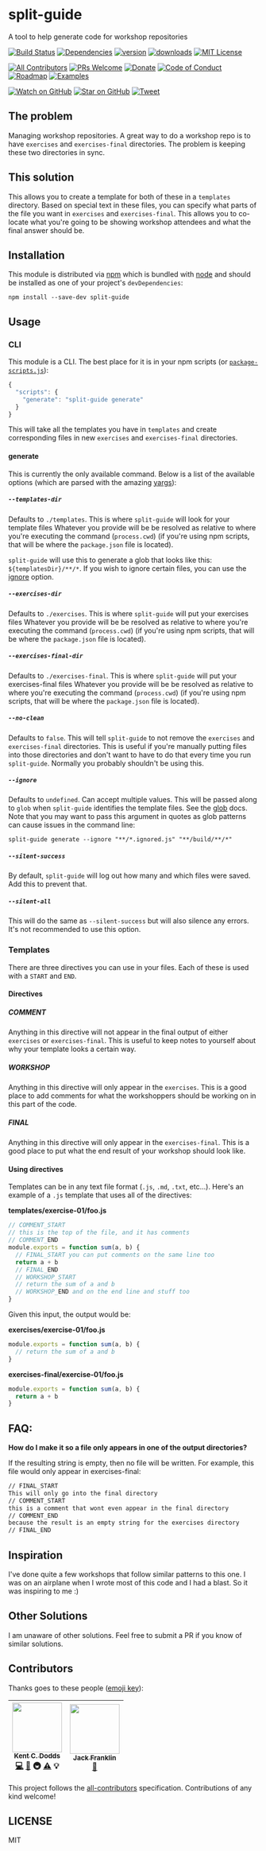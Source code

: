 # split-guide

A tool to help generate code for workshop repositories

[![Build Status][build-badge]][build]
[![Dependencies][dependencyci-badge]][dependencyci]
[![version][version-badge]][package]
[![downloads][downloads-badge]][npm-stat]
[![MIT License][license-badge]][LICENSE]

[![All Contributors](https://img.shields.io/badge/all_contributors-2-orange.svg?style=flat-square)](#contributors)
[![PRs Welcome][prs-badge]][prs]
[![Donate][donate-badge]][donate]
[![Code of Conduct][coc-badge]][coc]
[![Roadmap][roadmap-badge]][roadmap]
[![Examples][examples-badge]][examples]

[![Watch on GitHub][github-watch-badge]][github-watch]
[![Star on GitHub][github-star-badge]][github-star]
[![Tweet][twitter-badge]][twitter]

## The problem

Managing workshop repositories. A great way to do a workshop repo is to have `exercises` and
`exercises-final` directories. The problem is keeping these two directories in sync.

## This solution

This allows you to create a template for both of these in a `templates` directory. Based on special
text in these files, you can specify what parts of the file you want in `exercises` and
`exercises-final`. This allows you to co-locate what you're going to be showing workshop attendees
and what the final answer should be.

## Installation

This module is distributed via [npm][npm] which is bundled with [node][node] and should
be installed as one of your project's `devDependencies`:

```
npm install --save-dev split-guide
```

## Usage

### CLI

This module is a CLI. The best place for it is in your npm scripts
(or [`package-scripts.js`](https://www.npmjs.com/package/p-s)):

```javascript
{
  "scripts": {
    "generate": "split-guide generate"
  }
}
```

This will take all the templates you have in `templates` and create corresponding files in new
`exercises` and `exercises-final` directories.

#### generate

This is currently the only available command. Below is a list of the available options (which are parsed with
the amazing [yargs](https://github.com/yargs/yargs)):

##### `--templates-dir`

Defaults to `./templates`. This is where `split-guide` will look for your template files
Whatever you provide will be be resolved as relative to where you're executing the command (`process.cwd`) (if you're
using npm scripts, that will be where the `package.json` file is located).

`split-guide` will use this to generate a glob that looks like this: `${templatesDir}/**/*`. If you wish to ignore
certain files, you can use the [ignore](#--ignore) option.

##### `--exercises-dir`

Defaults to `./exercises`. This is where `split-guide` will put your exercises files
Whatever you provide will be be resolved as relative to where you're executing the command (`process.cwd`) (if you're
using npm scripts, that will be where the `package.json` file is located).

##### `--exercises-final-dir`

Defaults to `./exercises-final`. This is where `split-guide` will put your exercises-final files
Whatever you provide will be be resolved as relative to where you're executing the command (`process.cwd`) (if you're
using npm scripts, that will be where the `package.json` file is located).

##### `--no-clean`

Defaults to `false`. This will tell `split-guide` to not remove the `exercises` and `exercises-final` directories. This
is useful if you're manually putting files into those directories and don't want to have to do that every time you run
`split-guide`. Normally you probably shouldn't be using this.

##### `--ignore`

Defaults to `undefined`. Can accept multiple values. This will be passed along to `glob` when `split-guide` identifies
the template files. See the [glob](https://github.com/isaacs/node-glob) docs. Note that you may want to pass this
argument in quotes as glob patterns can cause issues in the command line:

```
split-guide generate --ignore "**/*.ignored.js" "**/build/**/*"
```

##### `--silent-success`

By default, `split-guide` will log out how many and which files were saved. Add this to prevent that.

##### `--silent-all`

This will do the same as `--silent-success` but will also silence any errors. It's not recommended to use this option.

### Templates

There are three directives you can use in your files. Each of these is used with a `START` and `END`.

#### Directives

##### COMMENT

Anything in this directive will not appear in the final output of either `exercises` or
`exercises-final`. This is useful to keep notes to yourself about why your template looks a certain
way.

##### WORKSHOP

Anything in this directive will only appear in the `exercises`. This is a good place to add
comments for what the workshoppers should be working on in this part of the code.

##### FINAL

Anything in this directive will only appear in the `exercises-final`. This is a good place to put what the
end result of your workshop should look like.

#### Using directives

Templates can be in any text file format (`.js`, `.md`, `.txt`, etc...). Here's an example of a `.js`
template that uses all of the directives:

**templates/exercise-01/foo.js**

```javascript
// COMMENT_START
// this is the top of the file, and it has comments
// COMMENT_END
module.exports = function sum(a, b) {
  // FINAL_START you can put comments on the same line too
  return a + b
  // FINAL_END
  // WORKSHOP_START
  // return the sum of a and b
  // WORKSHOP_END and on the end line and stuff too
}
```

Given this input, the output would be:

**exercises/exercise-01/foo.js**

```javascript
module.exports = function sum(a, b) {
  // return the sum of a and b
}
```

**exercises-final/exercise-01/foo.js**

```javascript
module.exports = function sum(a, b) {
  return a + b
}
```

## FAQ:

**How do I make it so a file only appears in one of the output directories?**

If the resulting string is empty, then no file will be written. For example, this file would only
appear in exercises-final:

```markdown
// FINAL_START
This will only go into the final directory
// COMMENT_START
this is a comment that wont even appear in the final directory
// COMMENT_END
because the result is an empty string for the exercises directory
// FINAL_END
```

## Inspiration

I've done quite a few workshops that follow similar patterns to this one. I was on an airplane when
I wrote most of this code and I had a blast. So it was inspiring to me :)

## Other Solutions

I am unaware of other solutions. Feel free to submit a PR if you know of similar solutions.

## Contributors

Thanks goes to these people ([emoji key][emojis]):

<!-- ALL-CONTRIBUTORS-LIST:START - Do not remove or modify this section -->
| [<img src="https://avatars.githubusercontent.com/u/1500684?v=3" width="100px;"/><br /><sub>Kent C. Dodds</sub>](https://kentcdodds.com)<br />[💻](https://github.com/kentcdodds/split-guide/commits?author=kentcdodds) [📖](https://github.com/kentcdodds/split-guide/commits?author=kentcdodds) 🚇 [⚠️](https://github.com/kentcdodds/split-guide/commits?author=kentcdodds) 💡 | [<img src="https://avatars.githubusercontent.com/u/193238?v=3" width="100px;"/><br /><sub>Jack Franklin</sub>](http://www.jackfranklin.co.uk)<br />[📖](https://github.com/kentcdodds/split-guide/commits?author=jackfranklin) |
| :---: | :---: |
<!-- ALL-CONTRIBUTORS-LIST:END -->

This project follows the [all-contributors][all-contributors] specification. Contributions of any kind welcome!

## LICENSE

MIT

[npm]: https://www.npmjs.com/
[node]: https://nodejs.org
[build-badge]: https://img.shields.io/travis/kentcdodds/split-guide.svg?style=flat-square
[build]: https://travis-ci.org/kentcdodds/split-guide
[dependencyci-badge]: https://dependencyci.com/github/kentcdodds/split-guide/badge?style=flat-square
[dependencyci]: https://dependencyci.com/github/kentcdodds/split-guide
[version-badge]: https://img.shields.io/npm/v/split-guide.svg?style=flat-square
[package]: https://www.npmjs.com/package/split-guide
[downloads-badge]: https://img.shields.io/npm/dm/split-guide.svg?style=flat-square
[npm-stat]: http://npm-stat.com/charts.html?package=split-guide&from=2016-08-01
[license-badge]: https://img.shields.io/npm/l/split-guide.svg?style=flat-square
[license]: https://github.com/kentcdodds/split-guide/blob/master/other/LICENSE
[prs-badge]: https://img.shields.io/badge/PRs-welcome-brightgreen.svg?style=flat-square
[prs]: http://makeapullrequest.com
[donate-badge]: https://img.shields.io/badge/$-support-green.svg?style=flat-square
[donate]: http://kcd.im/donate
[coc-badge]: https://img.shields.io/badge/code%20of-conduct-ff69b4.svg?style=flat-square
[coc]: https://github.com/kentcdodds/split-guide/blob/master/other/CODE_OF_CONDUCT.md
[roadmap-badge]: https://img.shields.io/badge/%F0%9F%93%94-roadmap-CD9523.svg?style=flat-square
[roadmap]: https://github.com/kentcdodds/split-guide/blob/master/other/ROADMAP.md
[examples-badge]: https://img.shields.io/badge/%F0%9F%92%A1-examples-8C8E93.svg?style=flat-square
[examples]: https://github.com/kentcdodds/split-guide/blob/master/other/EXAMPLES.md
[github-watch-badge]: https://img.shields.io/github/watchers/kentcdodds/split-guide.svg?style=social
[github-watch]: https://github.com/kentcdodds/split-guide/watchers
[github-star-badge]: https://img.shields.io/github/stars/kentcdodds/split-guide.svg?style=social
[github-star]: https://github.com/kentcdodds/split-guide/stargazers
[twitter]: https://twitter.com/intent/tweet?text=Check%20out%20split-guide!%20https://github.com/kentcdodds/split-guide%20%F0%9F%91%8D
[twitter-badge]: https://img.shields.io/twitter/url/https/github.com/kentcdodds/split-guide.svg?style=social
[emojis]: https://github.com/kentcdodds/all-contributors#emoji-key
[all-contributors]: https://github.com/kentcdodds/all-contributors
